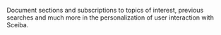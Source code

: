 Document sections and subscriptions to topics of interest, previous searches and much more in the personalization of user interaction with Sceiba.